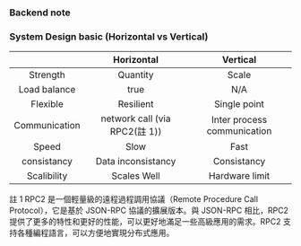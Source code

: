 ### Backend note

### System Design basic (Horizontal vs Vertical)

|               |          Horizontal           |          Vertical           |
| :-----------: | :---------------------------: | :-------------------------: |
|   Strength    |           Quantity            |            Scale            |
| Load balance  |             true              |             N/A             |
|   Flexible    |           Resilient           |        Single point         |
| Communication | network call (via RPC2(註 1)) | Inter process communication |
|     Speed     |             Slow              |            Fast             |
|  consistancy  |      Data inconsistancy       |         Consistancy         |
|  Scalibility  |          Scales Well          |       Hardware limit        |

註 1
RPC2 是一個輕量級的遠程過程調用協議（Remote Procedure Call Protocol），它是基於 JSON-RPC 協議的擴展版本。與 JSON-RPC 相比，RPC2 提供了更多的特性和更好的性能，可以更好地滿足一些高級應用的需求。RPC2 支持各種編程語言，可以方便地實現分布式應用。
